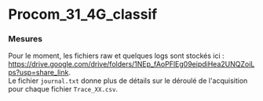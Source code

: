 # Procom_31_4G_classif

### Mesures #
Pour le moment, les fichiers raw et quelques logs sont stockés ici : https://drive.google.com/drive/folders/1NEp_fAoPFlEg09eipdiHea2UNQZoiLps?usp=share_link. <br/>
Le fichier `journal.txt` donne plus de détails sur le déroulé de l'acquisition pour chaque fichier `Trace_XX.csv`.
